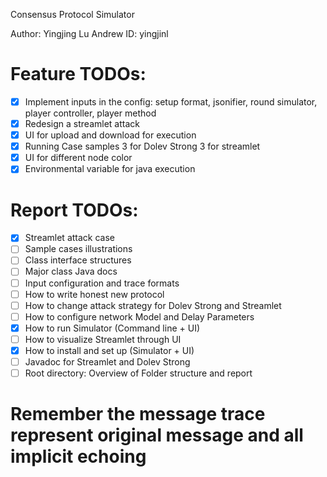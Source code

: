 Consensus Protocol Simulator

Author: Yingjing Lu
Andrew ID: yingjinl

# Feature TODOs:
- [x] Implement inputs in the config: setup format, jsonifier, round simulator, player controller, player method
- [x] Redesign a streamlet attack
- [x] UI for upload and download for execution
- [x] Running Case samples 3 for Dolev Strong 3 for streamlet
- [x] UI for different node color
- [x] Environmental variable for java execution

# Report TODOs:
- [x] Streamlet attack case
- [ ] Sample cases illustrations
- [ ] Class interface structures
- [ ] Major class Java docs
- [ ] Input configuration and trace formats 
- [ ] How to write honest new protocol
- [ ] How to change attack strategy for Dolev Strong and Streamlet
- [ ] How to configure network Model and Delay Parameters
- [x] How to run Simulator (Command line + UI)
- [ ] How to visualize Streamlet through UI
- [x] How to install and set up (Simulator + UI)
- [ ] Javadoc for Streamlet and Dolev Strong
- [ ] Root directory: Overview of Folder structure and report

# Remember the message trace represent original message and all implicit echoing